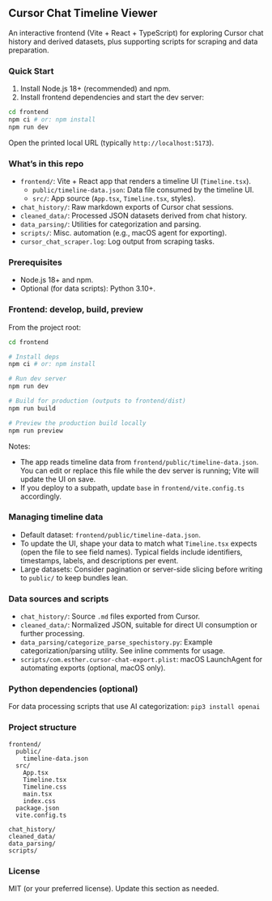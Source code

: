 ## Cursor Chat Timeline Viewer

An interactive frontend (Vite + React + TypeScript) for exploring Cursor chat history and derived datasets, plus supporting scripts for scraping and data preparation.

### Quick Start

1. Install Node.js 18+ (recommended) and npm.
2. Install frontend dependencies and start the dev server:

```bash
cd frontend
npm ci # or: npm install
npm run dev
```

Open the printed local URL (typically `http://localhost:5173`).

### What’s in this repo

- `frontend/`: Vite + React app that renders a timeline UI (`Timeline.tsx`).
  - `public/timeline-data.json`: Data file consumed by the timeline UI.
  - `src/`: App source (`App.tsx`, `Timeline.tsx`, styles).
- `chat_history/`: Raw markdown exports of Cursor chat sessions.
- `cleaned_data/`: Processed JSON datasets derived from chat history.
- `data_parsing/`: Utilities for categorization and parsing.
- `scripts/`: Misc. automation (e.g., macOS agent for exporting).
- `cursor_chat_scraper.log`: Log output from scraping tasks.

### Prerequisites

- Node.js 18+ and npm.
- Optional (for data scripts): Python 3.10+.

### Frontend: develop, build, preview

From the project root:

```bash
cd frontend

# Install deps
npm ci # or: npm install

# Run dev server
npm run dev

# Build for production (outputs to frontend/dist)
npm run build

# Preview the production build locally
npm run preview
```

Notes:

- The app reads timeline data from `frontend/public/timeline-data.json`. You can edit or replace this file while the dev server is running; Vite will update the UI on save.
- If you deploy to a subpath, update `base` in `frontend/vite.config.ts` accordingly.

### Managing timeline data

- Default dataset: `frontend/public/timeline-data.json`.
- To update the UI, shape your data to match what `Timeline.tsx` expects (open the file to see field names). Typical fields include identifiers, timestamps, labels, and descriptions per event.
- Large datasets: Consider pagination or server-side slicing before writing to `public/` to keep bundles lean.

### Data sources and scripts

- `chat_history/`: Source `.md` files exported from Cursor.
- `cleaned_data/`: Normalized JSON, suitable for direct UI consumption or further processing.
- `data_parsing/categorize_parse_spechistory.py`: Example categorization/parsing utility. See inline comments for usage.
- `scripts/com.esther.cursor-chat-export.plist`: macOS LaunchAgent for automating exports (optional, macOS only).

### Python dependencies (optional)

For data processing scripts that use AI categorization:
`pip3 install openai`

### Project structure

```
frontend/
  public/
    timeline-data.json
  src/
    App.tsx
    Timeline.tsx
    Timeline.css
    main.tsx
    index.css
  package.json
  vite.config.ts

chat_history/
cleaned_data/
data_parsing/
scripts/
```

### License

MIT (or your preferred license). Update this section as needed.
